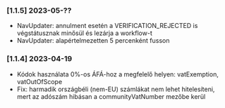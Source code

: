 ### [1.1.5] 2023-05-??

  * NavUpdater: annulment esetén a VERIFICATION_REJECTED is végstátusznak minősül és lezárja a workflow-t
  * NavUpdater: alapértelmezetten 5 percenként fusson


### [1.1.4] 2023-04-19

  * Kódok használata 0%-os ÁFÁ-hoz a megfelelő helyen: vatExemption, vatOutOfScope
  * Fix: harmadik országbéli (nem-EU) számlákat nem lehet hitelesíteni, mert az adószám hibásan a communityVatNumber mezőbe kerül
